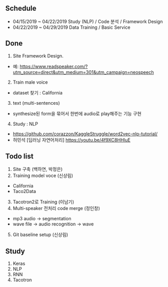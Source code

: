 
## Schedule 
* 04/15/2019 ~ 04/22/2019 Study (NLP) / Code 분석  /  Framework Design 
* 04/22/2019 ~ 04/29/2019 Data Training / Basic Service

## Done
1. Site Framework Design. 
*  예: https://www.readspeaker.com/?utm_source=direct&utm_medium=301&utm_campaign=neospeech 
2. Train male voice
*  dataset 찾기 : California 
3. text (multi-sentences)
* synthesize된 form을 묶어서 한번에 audio로 play해주는 기능 구현

4. Study : NLP
* https://github.com/corazzon/KaggleStruggle/word2vec-nlp-tutorial/
* 허민석 [딥러닝 자연어처리] https://youtu.be/4f9XC8HHluE

## Todo list
1. Site 구축 (백하연, 박정은)
2. Training model voce (신상림)
* California
* Taco2Data
3. Tacotron2로 Training (이남기)
4. Multi-speaker 전처리 code merge (정인창)
* mp3 audio -> segmentation
* wave file -> audio recognition -> wave
5. Git baseline setup (신상림)

## Study
1. Keras 
2. NLP
3. RNN
4. Tacotron
